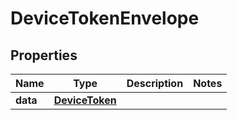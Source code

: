 
# DeviceTokenEnvelope

## Properties
Name | Type | Description | Notes
------------ | ------------- | ------------- | -------------
**data** | [**DeviceToken**](DeviceToken.md) |  | 



